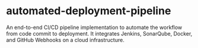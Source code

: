 # automated-deployment-pipeline
An end-to-end CI/CD pipeline implementation to automate the workflow from code commit to deployment. It integrates Jenkins, SonarQube, Docker, and GitHub Webhooks on a cloud infrastructure.
